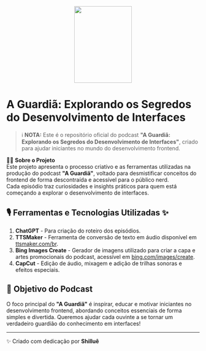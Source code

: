 <p align="center">
<img 
src="https://github.com/Shillue/podcast-for-creating-a-podcast/blob/main/assets/cover.jpg"
width="150" 
height="200"
/>
</p>

# **A Guardiã: Explorando os Segredos do Desenvolvimento de Interfaces**  
> ℹ️ **NOTA:** Este é o repositório oficial do podcast **"A Guardiã: Explorando os Segredos do Desenvolvimento de Interfaces"**, criado para ajudar iniciantes no mundo do desenvolvimento frontend.  

👨‍💻 **Sobre o Projeto**  
Este projeto apresenta o processo criativo e as ferramentas utilizadas na produção do podcast **"A Guardiã"**, voltado para desmistificar conceitos do frontend de forma descontraída e acessível para o público nerd.  
Cada episódio traz curiosidades e insights práticos para quem está começando a explorar o desenvolvimento de interfaces.  

## 🎙️ **Ferramentas e Tecnologias Utilizadas** ✨ 
1. **ChatGPT** - Para criação do roteiro dos episódios.  
2. **TTSMaker** - Ferramenta de conversão de texto em áudio disponível em [ttsmaker.com/br](https://ttsmaker.com/br).  
3. **Bing Images Create** - Gerador de imagens utilizado para criar a capa e artes promocionais do podcast, acessível em [bing.com/images/create](https://www.bing.com/images/create).  
4. **CapCut** - Edição de áudio, mixagem e adição de trilhas sonoras e efeitos especiais.  

## 🎯 **Objetivo do Podcast**  
O foco principal do **"A Guardiã"** é inspirar, educar e motivar iniciantes no desenvolvimento frontend, abordando conceitos essenciais de forma simples e divertida. Queremos ajudar cada ouvinte a se tornar um verdadeiro guardião do conhecimento em interfaces!

---

✨ Criado com dedicação por **Shilluê**  


